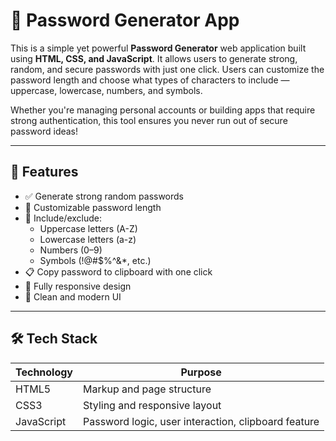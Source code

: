 # 🔐 Password Generator App
This is a simple yet powerful **Password Generator** web application built using **HTML, CSS, and JavaScript**. It allows users to generate strong, random, and secure passwords with just one click. Users can customize the password length and choose what types of characters to include — uppercase, lowercase, numbers, and symbols.

Whether you're managing personal accounts or building apps that require strong authentication, this tool ensures you never run out of secure password ideas!

---

## 🚀 Features

- ✅ Generate strong random passwords
- 🔢 Customizable password length
- 🔡 Include/exclude:
  - Uppercase letters (A-Z)
  - Lowercase letters (a-z)
  - Numbers (0–9)
  - Symbols (!@#$%^&*, etc.)
- 📋 Copy password to clipboard with one click
- 📱 Fully responsive design
- 🎨 Clean and modern UI

---

## 🛠️ Tech Stack

| Technology | Purpose |
|------------|---------|
| HTML5      | Markup and page structure |
| CSS3       | Styling and responsive layout |
| JavaScript | Password logic, user interaction, clipboard feature |
